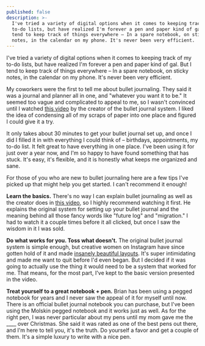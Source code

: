 ```yaml
---
published: false
description: >-
  I've tried a variety of digital options when it comes to keeping track of my
  to-do lists, but have realized I'm forever a pen and paper kind of gal. But I
  tend to keep track of things everywhere – In a spare notebook, on sticky
  notes, in the calendar on my phone. It's never been very efficient.
---
```


I've tried a variety of digital options when it comes to keeping track of my to-do lists, but have realized I'm forever a pen and paper kind of gal. But I tend to keep track of things everywhere – In a spare notebook, on sticky notes, in the calendar on my phone. It's never been very efficient. 

My coworkers were the first to tell me about bullet journaling. They said it was a journal and planner all in one, and "whatever you want it to be." It seemed too vague and complicated to appeal to me, so I wasn't convinced until I watched [this video](http://bulletjournal.com) by the creator of the bullet journal system. I liked the idea of condensing all of my scraps of paper into one place and figured I could give it a try. 

It only takes about 30 minutes to get your bullet journal set up, and once I did I filled it in with everything I could think of – birthdays, appointments, my to-do list. It felt great to have everything in one place. I've been using it for just over a year now, and I'm so happy to have found something that has stuck. It's easy, it's flexible, and it is honestly what keeps me organized and sane. 

For those of you who are new to bullet journaling here are a few tips I've picked up that might help you get started. I can't recommend it enough! 

**Learn the basics.**
There's no way I can explain bullet journaling as well as the creator does in [this video](http://bulletjournal.com), so I highly recommend watching it first. He explains the original system for setting up your bullet journal and the meaning behind all those fancy words like "future log" and "migration." I had to watch it a couple times before it all clicked, but once I saw the wisdom in it I was sold. 

**Do what works for you. Toss what doesn't.** 
The original bullet journal system is simple enough, but creative women on Instagram have since gotten hold of it and made [insanely beautiful layouts](https://www.apartmenttherapy.com/6-instagram-must-follows-for-the-bullet-journal-obsessed-238787). It's super intimidating and made me want to quit before I'd even began. But I decided if it was going to actually use the thing it would need to be a system that worked for me. That means, for the most part, I've kept to the basic version presented in the video.

**Treat yourself to a great notebook + pen.**
Brian has been using a pegged notebook for years and I never saw the appeal of it for myself until now. There is an official bullet journal notebook you can purchase, but I've been using the Molskin pegged notebook and it works just as well. As for the right pen, I was never particular about my pens until my mom gave me the ____ over Christmas. She said it was rated as one of the best pens out there, and I'm here to tell you, it's the truth. Do yourself a favor and get a couple of them. It's a simple luxury to write with a nice pen. 




